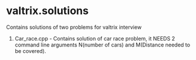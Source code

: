 # valtrix.solutions
Contains solutions of two problems for valtrix interview
1. Car_race.cpp - Contains solution of car race problem, it NEEDS 2 command line arguments N(number of cars) and M(Distance needed to be covered).

